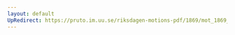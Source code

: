 ```yaml
---
layout: default
UpRedirect: https://pruto.im.uu.se/riksdagen-motions-pdf/1869/mot_1869__fk__30/mot_1869__fk__30-001.pdf
---
```

